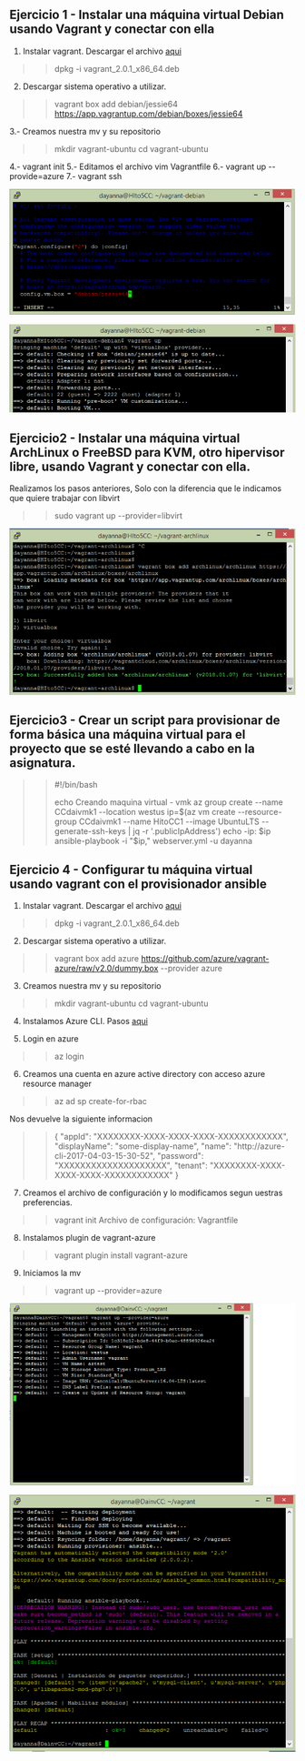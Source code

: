 ## Ejercicio 1 - Instalar una máquina virtual Debian usando Vagrant y conectar con ella
1. Instalar vagrant. Descargar el archivo [aqui](https://www.vagrantup.com/downloads.html)
>
>> dpkg -i vagrant_2.0.1_x86_64.deb 
2. Descargar sistema operativo a utilizar.
>
>>   vagrant box add debian/jessie64 https://app.vagrantup.com/debian/boxes/jessie64
>>
3.- Creamos nuestra mv y su repositorio 
>
>>    mkdir vagrant-ubuntu
>>    cd vagrant-ubuntu
>>
4.- vagrant init
5.- Editamos el archivo vim Vagrantfile
6.- vagrant up --provide=azure
7.- vagrant ssh

![Con titulo](https://github.com/daiaguirre979/CC-Master/blob/master/debian.PNG "orquestacion")

![Con titulo](https://github.com/daiaguirre979/CC-Master/blob/master/debian1.PNG "orquestacion")

## Ejercicio2 - Instalar una máquina virtual ArchLinux o FreeBSD para KVM, otro hipervisor libre, usando Vagrant y conectar con ella.

Realizamos los pasos anteriores, Solo con la diferencia que le indicamos que quiere trabajar con libvirt
>
>>   sudo vagrant up --provider=libvirt

![Con titulo](https://github.com/daiaguirre979/CC-Master/blob/master/archlinux.PNG "orquestacion")

## Ejercicio3 - Crear un script para provisionar de forma básica una máquina virtual para el proyecto que se esté llevando a cabo en la asignatura.

>
>> #!/bin/bash
>>
>> echo Creando maquina virtual - vmk
>> az group create --name CCdaivmk1 --location westus
>> ip=$(az vm create --resource-group CCdaivmk1 --name HitoCC1 --image UbuntuLTS --generate-ssh-keys | jq -r '.publicIpAddress')
>> echo -ip: $ip
>> ansible-playbook -i "$ip," webserver.yml -u dayanna
>>

## Ejercicio 4 - Configurar tu máquina virtual usando vagrant con el provisionador ansible

1. Instalar vagrant. Descargar el archivo [aqui](https://www.vagrantup.com/downloads.html)
>
>> dpkg -i vagrant_2.0.1_x86_64.deb 

2. Descargar sistema operativo a utilizar.
>
>>  vagrant box add azure https://github.com/azure/vagrant-azure/raw/v2.0/dummy.box --provider azure
>>

3. Creamos nuestra mv y su repositorio 
>
>>    mkdir vagrant-ubuntu
>>    cd vagrant-ubuntu
>>

4. Instalamos Azure CLI. Pasos [aqui](https://github.com/daiaguirre979/ProyectoMasterCC/tree/master/automatizacion)

5. Login en azure 
>
>> az login

6. Creamos una cuenta en azure active directory con acceso azure resource manager 
>
>> az ad sp create-for-rbac

Nos devuelve la siguiente informacion
>
>> {
>>  "appId": "XXXXXXXX-XXXX-XXXX-XXXX-XXXXXXXXXXXX",
>>  "displayName": "some-display-name",
>>  "name": "http://azure-cli-2017-04-03-15-30-52",
>>  "password": "XXXXXXXXXXXXXXXXXXXX",
>>  "tenant": "XXXXXXXX-XXXX-XXXX-XXXX-XXXXXXXXXXXX"
>> }

7. Creamos el archivo de configuración y lo modificamos segun uestras preferencias.
>
>>   vagrant init
>>   Archivo de configuración: Vagrantfile

8. Instalamos plugin de vagrant-azure
>
>> vagrant plugin install vagrant-azure

9. Iniciamos la mv

>
>>  vagrant up --provider=azure
>>

![Con titulo](https://github.com/daiaguirre979/CC-Master/blob/master/1-orq.png "orquestacion")

![Con titulo](https://github.com/daiaguirre979/CC-Master/blob/master/3-orq.png "orquestacion")



